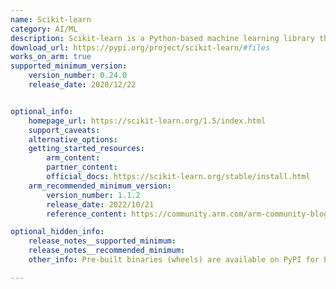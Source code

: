 ```yaml
---
name: Scikit-learn
category: AI/ML
description: Scikit-learn is a Python-based machine learning library that offers a comprehensive set of tools for building and training predictive models.
download_url: https://pypi.org/project/scikit-learn/#files
works_on_arm: true
supported_minimum_version:
    version_number: 0.24.0
    release_date: 2020/12/22


optional_info:
    homepage_url: https://scikit-learn.org/1.5/index.html
    support_caveats:
    alternative_options:
    getting_started_resources:
        arm_content:
        partner_content:
        official_docs: https://scikit-learn.org/stable/install.html
    arm_recommended_minimum_version:
        version_number: 1.1.2
        release_date: 2022/10/21
        reference_content: https://community.arm.com/arm-community-blogs/b/infrastructure-solutions-blog/posts/xgboost-lightgbm-aws-graviton3

optional_hidden_info:
    release_notes__supported_minimum:
    release_notes__recommended_minimum: 
    other_info: Pre-built binaries (wheels) are available on PyPI for Linux/ARM64. Installation and Testing are done using "pip install scikit-learn".

---
```

